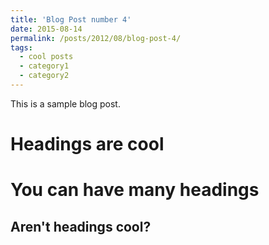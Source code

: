 ```yaml
---
title: 'Blog Post number 4'
date: 2015-08-14
permalink: /posts/2012/08/blog-post-4/
tags:
  - cool posts
  - category1
  - category2
---
```


This is a sample blog post.

Headings are cool
======

You can have many headings
======

Aren't headings cool?
------
